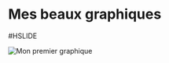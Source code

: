 # Mes beaux graphiques

#HSLIDE

![Mon premier graphique](http://rawgit.com/progrt/FormationVDR/master/plots/amplitude.svg)
